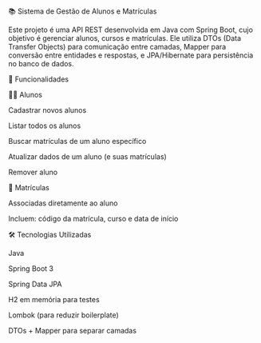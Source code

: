 📚 Sistema de Gestão de Alunos e Matrículas

Este projeto é uma API REST desenvolvida em Java com Spring Boot, cujo objetivo é gerenciar alunos, cursos e matrículas. Ele utiliza DTOs (Data Transfer Objects) para comunicação entre camadas, Mapper para conversão entre entidades e respostas, e JPA/Hibernate para persistência no banco de dados.

🚀 Funcionalidades

👨‍🎓 Alunos

Cadastrar novos alunos

Listar todos os alunos

Buscar matrículas de um aluno específico

Atualizar dados de um aluno (e suas matrículas)

Remover aluno

📖 Matrículas

Associadas diretamente ao aluno

Incluem: código da matrícula, curso e data de início

🛠️ Tecnologias Utilizadas

Java

Spring Boot 3

Spring Data JPA

H2 em memória para testes

Lombok (para reduzir boilerplate)

DTOs + Mapper para separar camadas
